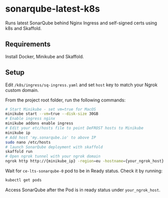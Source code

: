 # sonarqube-latest-k8s
Runs latest SonarQube behind Nginx Ingress and self-signed certs using k8s and Skaffold.

## Requirements
Install Docker, Minikube and Skaffold.

## Setup

Edit `/k8s/ingress/sq-ingress.yaml` and set `host` key to match your Ngrok custom domain.

From the project root folder, run the following commands:

``` bash
# Start Minikube - set vm=true for MacOS
minikube start --vm=true --disk-size 30GB
# Enable ingress nginx
minikube addons enable ingress
# Edit your etc/hosts file to point DeFROST hosts to Minikube
minikube ip
# Add host 'my.sonarqube.io' to above IP
sudo nano /etc/hosts 
# launch SonarQube deployment with skaffold
skaffold run
# Open ngrok tunnel with your ngrok domain
ngrok http http://{minikube_ip} -region=eu -hostname={your_ngrok_host}
```

Wait for `ce-lts-sonarqube-0` pod to be in Ready status. Check it by running:

``` bash
kubectl get pods
```

Access SonarQube after the Pod is in ready status under `your_ngrok_host`.